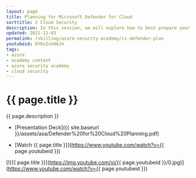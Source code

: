 ```yaml
---
layout: page
title: Planning for Microsoft Defender for Cloud
sorttitle: 2 Cloud Security
description: In this session, we will explore how to best prepare your organization for Microsoft Defender for Cloud adoption. Learn about key areas to consider when planning, overall pricing, enhanced security features, and a demo. for a hands-on walk-through.
updated: 2022-11-03
permalink: /skilling/azure-security-academy/cs-defender-plan
youtubeid: 8Y6v2vUdAJ4
tags: 
- azure
- academy content
- azure security academy
- cloud security
---
```


# {{ page.title }}

{{ page.description }}

* [Presentation Deck]({{ site.baseurl }}/assets/asa/Defender%20for%20Cloud%20Planning.pdf)

* [Watch {{ page.title }}](https://www.youtube.com/watch?v={{ page.youtubeid }})

[![{{ page.title }}](https://img.youtube.com/vi/{{ page.youtubeid }}/0.jpg)](https://www.youtube.com/watch?v={{ page.youtubeid }})

